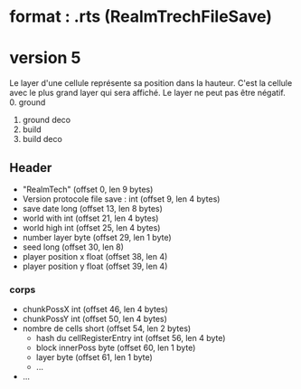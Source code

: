# format : .rts (RealmTrechFileSave)
# version 5

Le layer d'une cellule représente sa position dans la hauteur. C'est la
cellule avec le plus grand layer qui sera affiché. Le layer ne peut
pas être négatif.
0. ground
1. ground deco
2. build
3. build deco

## Header
- "RealmTech" (offset 0, len 9 bytes)
- Version protocole file save : int (offset 9, len 4 bytes)
- save date long (offset 13, len 8 bytes)
- world with int (offset 21, len 4 bytes)
- world high int (offset 25, len 4 bytes)
- number layer byte (offset 29, len 1 byte)
- seed long (offset 30, len 8)
- player position x float (offset 38, len 4)
- player position y float (offset 39, len 4)

### corps

- chunkPossX int (offset 46, len 4 bytes)
- chunkPossY int (offset 50, len 4 bytes)
- nombre de cells short (offset 54, len 2 bytes)
  - hash du cellRegisterEntry int (offset 56, len 4 byte)
  - block innerPoss byte (offset 60, len 1 byte)
  - layer byte (offset 61, len 1 byte)
  - ...
- ...